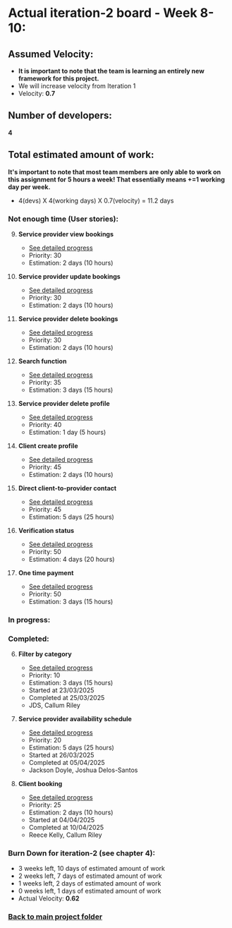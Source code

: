 # Actual iteration-2 board - Week 8-10: 

## Assumed Velocity:
- **It is important to note that the team is learning an entirely new framework for this project.**
- We will increase velocity from Iteration 1
- Velocity: **0.7**

## Number of developers:
**4**
## Total estimated amount of work:
**It's important to note that most team members are only able to work on this assignment for 5 hours a week! That essentially means +=1 working day per week.**
- 4(devs) X 4(working days) X 0.7(velocity) = 11.2 days

### Not enough time (User stories):

9. **Service provider view bookings**
   - [See detailed progress](user_stories/iter3_us_09_sp_view_bookings.md)
   - Priority: 30
   - Estimation: 2 days (10 hours)

10. **Service provider update bookings**
    - [See detailed progress](user_stories/iter3_us_10_sp_update_bookings.md)
    - Priority: 30
    - Estimation: 2 days (10 hours)

11. **Service provider delete bookings**
    - [See detailed progress](user_stories/iter3_us_11_sp_delete_bookings.md)
    - Priority: 30
    - Estimation: 2 days (10 hours)

12. **Search function**
    - [See detailed progress](user_stories/iter3_us_12_client_search.md)
    - Priority: 35
    - Estimation: 3 days (15 hours)

13. **Service provider delete profile**
    - [See detailed progress](user_stories/iter3_us_13_sp_delete_profile.md)
    - Priority: 40 
    - Estimation: 1 day (5 hours)

14. **Client create profile**
    - [See detailed progress](user_stories/iter3_us_14_client_create_profile.md)
    - Priority: 45
    - Estimation: 2 days (10 hours)

15. **Direct client-to-provider contact**
    - [See detailed progress](user_stories/iter3_us_15_direct_client_to_provider_contact.md)
    - Priority: 45
    - Estimation: 5 days (25 hours)

16. **Verification status**
    - [See detailed progress](user_stories/iter3_us_16_verification_status.md)
    - Priority: 50
    - Estimation: 4 days (20 hours)

17. **One time payment**
    - [See detailed progress](user_stories/iter3_us_17_one_time_payment.md)
    - Priority: 50
    - Estimation: 3 days (15 hours)

### In progress:


### Completed:
6. **Filter by category**
    - [See detailed progress](user_stories/iter2_us_06_client_filter_cat.md)
    - Priority: 10
    - Estimation: 3 days (15 hours) 
    - Started at 23/03/2025
    - Completed at 25/03/2025
    - JDS, Callum Riley
7. **Service provider availability schedule**
    - [See detailed progress](user_stories/iter2_us_07_sp_availability_schedule.md)
    - Priority: 20
    - Estimation: 5 days (25 hours)
    - Started at 26/03/2025
    - Completed at 05/04/2025
    - Jackson Doyle, Joshua Delos-Santos

8. **Client booking**
    - [See detailed progress](user_stories/iter2_us_08_client_book_service.md)
    - Priority: 25
    - Estimation: 2 days (10 hours)
    - Started at 04/04/2025
    - Completed at 10/04/2025
    - Reece Kelly, Callum Riley

### Burn Down for iteration-2 (see chapter 4):
* 3 weeks left, 10 days of estimated amount of work 
* 2 weeks left, 7 days of estimated amount of work 
* 1 weeks left, 2 days of estimated amount of work  
* 0 weeks left, 1 days of estimated amount of work 
* Actual Velocity: **0.62**

### [Back to main project folder](../)
